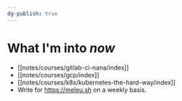 ```yaml
---
dg-publish: true
---
```

# What I'm into *now*

- [[notes/courses/gitlab-ci-nana/index]]
- [[notes/courses/gcp/index]]
- [[notes/courses/k8s/kubernetes-the-hard-way/index]]
- Write for <https://meleu.sh> on a weekly basis.
